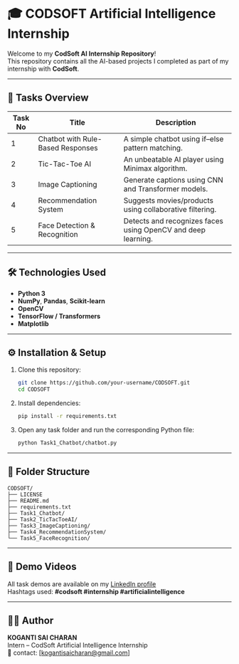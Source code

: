 # 🎓 CODSOFT Artificial Intelligence Internship

Welcome to my **CodSoft AI Internship Repository**!  
This repository contains all the AI-based projects I completed as part of my internship with **CodSoft**.

---

## 🚀 Tasks Overview

| Task No | Title | Description |
|----------|--------|-------------|
| 1 | Chatbot with Rule-Based Responses | A simple chatbot using if–else pattern matching. |
| 2 | Tic-Tac-Toe AI | An unbeatable AI player using Minimax algorithm. |
| 3 | Image Captioning | Generate captions using CNN and Transformer models. |
| 4 | Recommendation System | Suggests movies/products using collaborative filtering. |
| 5 | Face Detection & Recognition | Detects and recognizes faces using OpenCV and deep learning. |

---

## 🛠️ Technologies Used
- **Python 3**
- **NumPy**, **Pandas**, **Scikit-learn**
- **OpenCV**
- **TensorFlow / Transformers**
- **Matplotlib**

---

## ⚙️ Installation & Setup

1. Clone this repository:
   ```bash
   git clone https://github.com/your-username/CODSOFT.git
   cd CODSOFT
   ```

2. Install dependencies:
   ```bash
   pip install -r requirements.txt
   ```

3. Open any task folder and run the corresponding Python file:
   ```bash
   python Task1_Chatbot/chatbot.py
   ```

---

## 📁 Folder Structure
```
CODSOFT/
├── LICENSE
├── README.md
├── requirements.txt
├── Task1_Chatbot/
├── Task2_TicTacToeAI/
├── Task3_ImageCaptioning/
├── Task4_RecommendationSystem/
└── Task5_FaceRecognition/
```

---

## 📸 Demo Videos
All task demos are available on my [LinkedIn profile](https://linkedin.com/in/sai-charan-koganti-9a195327a)  
Hashtags used: **#codsoft #internship #artificialintelligence**

---

## 👨‍💻 Author
**KOGANTI SAI CHARAN**  
Intern – CodSoft Artificial Intelligence Internship  
📧 contact: [kogantisaicharan@gmail.com]
